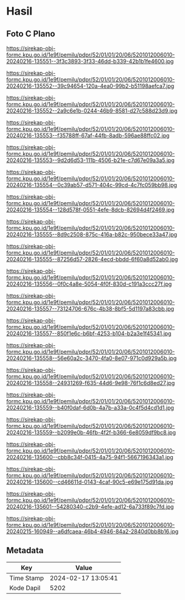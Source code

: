 # Hasil

## Foto C Plano

https://sirekap-obj-formc.kpu.go.id/1e9f/pemilu/pdpr/52/01/01/20/06/5201012006010-20240216-135551--3f3c3893-3f33-46dd-b339-42b1b1fe4600.jpg

https://sirekap-obj-formc.kpu.go.id/1e9f/pemilu/pdpr/52/01/01/20/06/5201012006010-20240216-135552--39c94654-120a-4ea0-99b2-b51198aefca7.jpg

https://sirekap-obj-formc.kpu.go.id/1e9f/pemilu/pdpr/52/01/01/20/06/5201012006010-20240216-135552--2a9c6e1b-0244-46b9-8581-d27c588d23d9.jpg

https://sirekap-obj-formc.kpu.go.id/1e9f/pemilu/pdpr/52/01/01/20/06/5201012006010-20240216-135553--f35788ff-67af-44fb-8adb-596ae88ffc02.jpg

https://sirekap-obj-formc.kpu.go.id/1e9f/pemilu/pdpr/52/01/01/20/06/5201012006010-20240216-135553--9d2d6d53-111b-4506-b21e-c7d67e09a3a5.jpg

https://sirekap-obj-formc.kpu.go.id/1e9f/pemilu/pdpr/52/01/01/20/06/5201012006010-20240216-135554--0c39ab57-d571-404c-99cd-4c7fc059bb98.jpg

https://sirekap-obj-formc.kpu.go.id/1e9f/pemilu/pdpr/52/01/01/20/06/5201012006010-20240216-135554--128d578f-0551-4efe-8dcb-82694d4f2469.jpg

https://sirekap-obj-formc.kpu.go.id/1e9f/pemilu/pdpr/52/01/01/20/06/5201012006010-20240216-135555--8d9c2508-875c-416a-b82c-950bece33a47.jpg

https://sirekap-obj-formc.kpu.go.id/1e9f/pemilu/pdpr/52/01/01/20/06/5201012006010-20240216-135555--87256d57-2826-4ecd-bbdd-6f60a8d52ab0.jpg

https://sirekap-obj-formc.kpu.go.id/1e9f/pemilu/pdpr/52/01/01/20/06/5201012006010-20240216-135556--0f0c4a8e-5054-4f0f-830d-c191a3ccc27f.jpg

https://sirekap-obj-formc.kpu.go.id/1e9f/pemilu/pdpr/52/01/01/20/06/5201012006010-20240216-135557--73124706-676c-4b38-8bf5-5d1197a83cbb.jpg

https://sirekap-obj-formc.kpu.go.id/1e9f/pemilu/pdpr/52/01/01/20/06/5201012006010-20240216-135557--850f1e6c-b6bf-4253-b104-b2a3e1f45341.jpg

https://sirekap-obj-formc.kpu.go.id/1e9f/pemilu/pdpr/52/01/01/20/06/5201012006010-20240216-135558--56e60a2c-3470-4fa0-8e07-971c0d929a5b.jpg

https://sirekap-obj-formc.kpu.go.id/1e9f/pemilu/pdpr/52/01/01/20/06/5201012006010-20240216-135558--24931269-f635-44d6-9e98-76f1c6d8ed27.jpg

https://sirekap-obj-formc.kpu.go.id/1e9f/pemilu/pdpr/52/01/01/20/06/5201012006010-20240216-135559--b40f0daf-6d0b-4a7b-a33a-0c4f5d4cd1d1.jpg

https://sirekap-obj-formc.kpu.go.id/1e9f/pemilu/pdpr/52/01/01/20/06/5201012006010-20240216-135559--b2099e0b-46fb-4f2f-b366-6e8059df9bc8.jpg

https://sirekap-obj-formc.kpu.go.id/1e9f/pemilu/pdpr/52/01/01/20/06/5201012006010-20240216-135600--cbb8c34f-0415-4a75-94f1-5667196343a1.jpg

https://sirekap-obj-formc.kpu.go.id/1e9f/pemilu/pdpr/52/01/01/20/06/5201012006010-20240216-135600--cd46611d-0143-4caf-90c5-e69e175d91da.jpg

https://sirekap-obj-formc.kpu.go.id/1e9f/pemilu/pdpr/52/01/01/20/06/5201012006010-20240216-135601--54280340-c2b9-4efe-ad12-6a733f89c7fd.jpg

https://sirekap-obj-formc.kpu.go.id/1e9f/pemilu/pdpr/52/01/01/20/06/5201012006010-20240215-160949--a6dfcaea-46b4-4946-84a2-2840d0bb8b16.jpg


## Metadata

| Key        | Value               |
| ---------- | ------------------- |
| Time Stamp | 2024-02-17 13:05:41 |
| Kode Dapil | 5202                |



